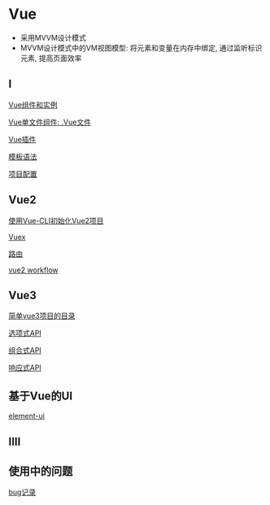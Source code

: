 # Vue

- 采用MVVM设计模式
- MVVM设计模式中的VM视图模型: 将元素和变量在内存中绑定, 通过监听标识元素, 提高页面效率

## I

[Vue组件和实例](Vue_App.md)

[Vue单文件组件: .Vue文件](Vue_Single_File_Component.md)

[Vue插件](Vue_Plugin.md)

[模板语法](Vue_Template_Syntax.md)

[项目配置](Vue_Config_Js.md)

## Vue2

[使用Vue-CLI初始化Vue2项目](Vue_CLI_Create_Project.md)

[Vuex](Vue_Vuex.md)

[路由](Vue_Router.md)

[vue2 workflow](Vue2_Workflow.md)

## Vue3

[简单vue3项目的目录](Vue3_Simple_Project_Directories.md)

[选项式API](Vue_Option_API.md)

[组合式API](Vue_Composition_API.md)

[响应式API](Vue_Reactive_API.md)

## 基于Vue的UI

[element-ui](Vue_Element_UI.md)

## IIII

## 使用中的问题

[bug记录](Vue_Learn_From_Bug.md)
